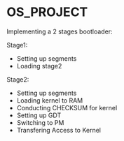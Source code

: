 # OS_PROJECT
Implementing a 2 stages bootloader:

Stage1:
* Setting up segments
* Loading stage2

Stage2:
* Setting up segments
* Loading kernel to RAM
* Conducting CHECKSUM for kernel
* Setting up GDT
* Switching to PM
* Transfering Access to Kernel